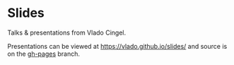 # Slides

Talks & presentations from Vlado Cingel.

Presentations can be viewed at <a href="https://vlado.github.io/slides/">https://vlado.github.io/slides/</a> and source is on the <a href="https://github.com/vlado/slides/tree/gh-pages">gh-pages</a> branch.
